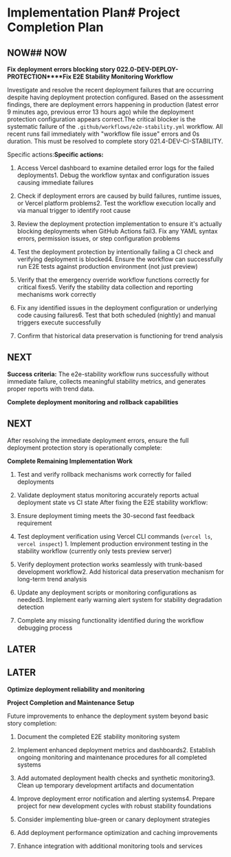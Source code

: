 # Implementation Plan# Project Completion Plan



## NOW## NOW



**Fix deployment errors blocking story 022.0-DEV-DEPLOY-PROTECTION****Fix E2E Stability Monitoring Workflow**



Investigate and resolve the recent deployment failures that are occurring despite having deployment protection configured. Based on the assessment findings, there are deployment errors happening in production (latest error 9 minutes ago, previous error 13 hours ago) while the deployment protection configuration appears correct.The critical blocker is the systematic failure of the `.github/workflows/e2e-stability.yml` workflow. All recent runs fail immediately with "workflow file issue" errors and 0s duration. This must be resolved to complete story 021.4-DEV-CI-STABILITY.



Specific actions:**Specific actions:**

1. Access Vercel dashboard to examine detailed error logs for the failed deployments1. Debug the workflow syntax and configuration issues causing immediate failures

2. Check if deployment errors are caused by build failures, runtime issues, or Vercel platform problems2. Test the workflow execution locally and via manual trigger to identify root cause

3. Review the deployment protection implementation to ensure it's actually blocking deployments when GitHub Actions fail3. Fix any YAML syntax errors, permission issues, or step configuration problems

4. Test the deployment protection by intentionally failing a CI check and verifying deployment is blocked4. Ensure the workflow can successfully run E2E tests against production environment (not just preview)

5. Verify that the emergency override workflow functions correctly for critical fixes5. Verify the stability data collection and reporting mechanisms work correctly

6. Fix any identified issues in the deployment configuration or underlying code causing failures6. Test that both scheduled (nightly) and manual triggers execute successfully

7. Confirm that historical data preservation is functioning for trend analysis

## NEXT

**Success criteria:** The e2e-stability workflow runs successfully without immediate failure, collects meaningful stability metrics, and generates proper reports with trend data.

**Complete deployment monitoring and rollback capabilities**

## NEXT

After resolving the immediate deployment errors, ensure the full deployment protection story is operationally complete:

**Complete Remaining Implementation Work**

1. Test and verify rollback mechanisms work correctly for failed deployments

2. Validate deployment status monitoring accurately reports actual deployment state vs CI state  After fixing the E2E stability workflow:

3. Ensure deployment timing meets the 30-second fast feedback requirement

4. Test deployment verification using Vercel CLI commands (`vercel ls`, `vercel inspect`) 1. Implement production environment testing in the stability workflow (currently only tests preview server)

5. Verify deployment protection works seamlessly with trunk-based development workflow2. Add historical data preservation mechanism for long-term trend analysis

6. Update any deployment scripts or monitoring configurations as needed3. Implement early warning alert system for stability degradation detection

4. Complete any missing functionality identified during the workflow debugging process

## LATER

## LATER

**Optimize deployment reliability and monitoring**

**Project Completion and Maintenance Setup**

Future improvements to enhance the deployment system beyond basic story completion:

1. Document the completed E2E stability monitoring system

1. Implement enhanced deployment metrics and dashboards2. Establish ongoing monitoring and maintenance procedures for all completed systems

2. Add automated deployment health checks and synthetic monitoring3. Clean up temporary development artifacts and documentation

3. Improve deployment error notification and alerting systems4. Prepare project for new development cycles with robust stability foundations
4. Consider implementing blue-green or canary deployment strategies
5. Add deployment performance optimization and caching improvements
6. Enhance integration with additional monitoring tools and services